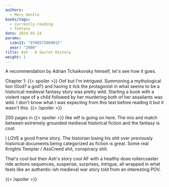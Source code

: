 ```yaml
---
authors:
  - Mary Gentle
books/tags:
  - currently-reading
  - fantasy
date: 2024-05-24
params:
  isbn13: "9780575069015"
  year: "2000"
title: Ash - A Secret History
weight: 1
---
```


A recommendation by Adrian Tchaikovsky himself, let's see how it goes.

<!--more-->

Chapter 1: {{< spoiler >}} Oof but I'm intrigued. Summoning a mythological lion (God? a god?) and having it lick the protagonist in what seems to be a historical medieval fantasy story was pretty wild. Starting a book with a violent rape of a child followed by her murdering both of her assailants was wild. I don't know what I was expecting from this text before reading it but it wasn't this. {{< /spoiler >}}

200 pages in {{< spoiler >}} like wtf is going on here. The mix and match between extremely grounded medieval historical fiction and the fantasy is cool. 

I LOVE a good frame story. The historian losing his shit over previously historical documents being categorized as fiction is great. Some real Knights Templar / AssCreed shit, conspiracy shit. 

That's cool but then Ash's story cool AF with a healthy dose rollercoaster ride actions sequences, suspense, surprises, intrigue, all wrapped in what feels like an authentic-ish medieval war story told from an interesting POV.

{{< /spoiler >}}